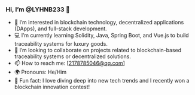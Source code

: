 ### Hi, I’m @LYHNB233 👋

- 🌱 I’m interested in blockchain technology, decentralized applications (DApps), and full-stack development.
- 💻 I’m currently learning Solidity, Java, Spring Boot, and Vue.js to build traceability systems for luxury goods.
- 🤝 I’m looking to collaborate on projects related to blockchain-based traceability systems or decentralized solutions.
- 📫 How to reach me: [2178785046@qq.com]
- 🌍 Pronouns: He/Him
- 🎉 Fun fact: I love diving deep into new tech trends and I recently won a blockchain innovation contest!

<!---
LYHNB233/LYHNB233 is a ✨ special ✨ repository because its `README.md` (this file) appears on your GitHub profile.
You can click the Preview link to take a look at your changes.
--->
